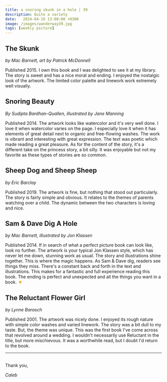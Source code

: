 ```yaml
---
title: a snoring skunk in a hole | 39
description: Quite a variety
date:   2024-04-16 13:00:00 +0300
image: /images/wanderway39.jpg
tags: [weekly picture]
---
```


## The Skunk 

*by Mac Barnett, art by Patrick McDonnell*

Published 2015. I own this book and I was delighted to see it at my library. The story is sweet and has a nice moral and ending. I enjoyed the nostalgic look of the artwork. The limited color palette and linework work extremely well visually. 

## Snoring Beauty

*By Sudipta Bardhan-Quallen, illustrated by Jane Manning*

Published 2014. The artwork looks like watercolor and it's very well done. I love it when watercolor varies on the page. I especially love it when it has elements of great detail next to organic and free-flowing washes. The work is vibrant and interesting with great expression. The text was poetic which made reading a great pleasure. As for the content of the story, it's a different take on the princess story, a bit silly. It was enjoyable but not my favorite as these types of stories are so common. 

## Sheep Dog and Sheep Sheep

*by Eric Barclay*

Published 2019. The artwork is fine, but nothing that stood out particularly. The story is fairly simple and obvious. It relates to the themes of parents watching over a child. The dynamic between the two characters is loving and nice. 

## Sam & Dave Dig A Hole

*by Mac Barnett, illustrated by Jon Klassen*

Published 2014. If in search of what a perfect picture book can look like, look no further. The artwork is your typical Jon Klassen style, which has never let me down, stunning work as usual. The story and illustrations shine together. This is where the magic happens. As Sam & Dave dig, readers see things they miss. There's a constant back and forth in the text and illustrations. This makes for a fantastic and full experience reading this book. The ending is perfect and unexpected and all the things you want in a book. <h style="color:#E7A526;">★</h>

## The Reluctant Flower Girl

*by Lynne Barasch*

Published 2001. The artwork was nicely done. I enjoyed its rough nature with simple color washes and varied linework. The story was a bit dull to my taste. But, the theme was unique. This was the first book I've come across that revolved around a wedding. I wouldn't necessarily use Reluctant in the title, but more mischievous. It was a worthwhile read, but I doubt I'd return to the book. 

***

<br>
Thank you,

*Caleb*